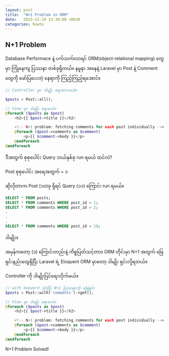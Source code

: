 ```yaml
---
layout: post
title:  "N+1 Problem in ORM"
date:   2023-12-19 13:30:00 +0630
categories: howto
---
```

## N+1 Problem

Database Performace နဲ့ ပက်သက်လာရင် ORM(object-relational mapping) တွေမှာ ကြုံနေကျ ပြဿနာ တစ်ခုရှိတယ်။ နမူနာ အနေနဲ့ Laravel မှာ Post နဲ့ Comment တွေကို ဖော်ပြပေးတဲ့ နေရာကို ကြည့်ကြည့်ရအောင်။

```php
// Controller မှာ ဒါမျိုး ရေးထားမယ်။

$posts = Post::all();
```

```php
// View မှာ ဒါမျိုး ရေးမယ်။
@foreach ($posts as $post)
    <h2>{{ $post->title }}</h2>

    <!-- N+1 problem: fetching comments for each post individually -->
    @foreach ($post->comments as $comment)
        <p>{{ $comment->body }}</p>
    @endforeach
@endforeach
```

ဒီအတွက် စုစုပေါင်း Query ဘယ်နှစ်ခု run ရမယ် ထင်လဲ?

Post စုစုပေါင်း အရေအတွက် + ၁

ဆိုလိုတာက Post  (၁၀)ခု ရှိရင် Query (၁၁) ကြောင်း run ရမယ်။

```sql
SELECT * FROM posts;
SELECT * FROM comments WHERE post_id = 1;
SELECT * FROM comments WHERE post_id = 2;
.
.
.
SELECT * FROM comments WHERE post_id = 10;
```

ဒါမျိုး။

အမှန်ကတော့ (၁) ကြောင်းတည်းနဲ့ ကိစ္စပြတ်သင့်တာ။ ORM  တိုင်းမှာ N+1 အတွက် ဖြေရှင်းနည်းတွေရှိပြီး Laravel ရဲ့ Eloquent ORM မှာတော့ ဒါမျိုး ရှင်းလို့ရတယ်။

Controller ကို ဒါမျိုးပြင်ရေးလိုက်မယ်။

```php
// with keyword သုံးပြီး N+1 ပြဿနာကို ဖြေရှင်း
$posts = Post::with('comments')->get();
```

```php
// View မှာ ဒါမျိုး ရေးမယ်။
@foreach ($posts as $post)
    <h2>{{ $post->title }}</h2>

    <!-- N+1 problem: fetching comments for each post individually -->
    @foreach ($post->comments as $comment)
        <p>{{ $comment->body }}</p>
    @endforeach
@endforeach
```

N+1 Problem Solved!
